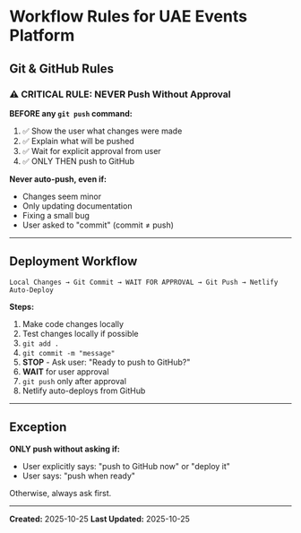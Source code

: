 # Workflow Rules for UAE Events Platform

## Git & GitHub Rules

### ⚠️ CRITICAL RULE: NEVER Push Without Approval

**BEFORE any `git push` command:**
1. ✅ Show the user what changes were made
2. ✅ Explain what will be pushed
3. ✅ Wait for explicit approval from user
4. ✅ ONLY THEN push to GitHub

**Never auto-push, even if:**
- Changes seem minor
- Only updating documentation
- Fixing a small bug
- User asked to "commit" (commit ≠ push)

---

## Deployment Workflow

```
Local Changes → Git Commit → WAIT FOR APPROVAL → Git Push → Netlify Auto-Deploy
```

**Steps:**
1. Make code changes locally
2. Test changes locally if possible
3. `git add .`
4. `git commit -m "message"`
5. **STOP** - Ask user: "Ready to push to GitHub?"
6. **WAIT** for user approval
7. `git push` only after approval
8. Netlify auto-deploys from GitHub

---

## Exception

**ONLY push without asking if:**
- User explicitly says: "push to GitHub now" or "deploy it"
- User says: "push when ready"

Otherwise, always ask first.

---

**Created:** 2025-10-25
**Last Updated:** 2025-10-25
